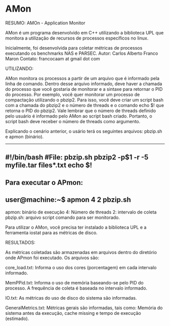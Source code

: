 
# AMon

RESUMO:
AMOn - Application Monitor

AMon é um programa desenvolvido em C++ utilizando a biblioteca UPL que monitora a utilização de recursos de processos específicos no linux.

Inicialmente, foi desenvolvida para coletar métricas de processos executando os benchmarks NAS e PARSEC.
Autor: Carlos Alberto Franco Maron
Contato: francocaam at gmail dot com

UTILIZANDO:

AMon monitora os processos a partir de um arquivo que é informado pela linha de comando. Dentro desse arquivo informado, deve haver a chamada do processo que você gostaria de monitorar e a sintaxe para retornar o PID do processo. Por exemplo, você quer monitorar um processo de compactação utilizando o pbzip2. Para isso, você deve criar um script bash com a chamada do pbzip2 e o número de threads e o comando echo $! que retorna o PID do pbzip2. Vale lembrar que  o número de threads definido pelo usuário é informado pelo AMon ao script bash criado. Portanto, o script bash deve receber o número de threads como argumento.

Explicando o cenário anterior, o usário terá os seguintes arquivos: pbzip.sh e apmon (binário).

------------------------------------
#!/bin/bash
#File: pbzip.sh
pbzip2 -p$1 -r -5 myfile.tar files*.txt
echo $!
------------------------------------

Para executar o APmon:
------------------------------------
user@machine:~$ apmon 4 2 pbzip.sh
------------------------------------
apmon: binário de execução
4: Número de threads
2: intervalo de coleta
pbzip.sh: arquivo script comando para ser monitorado.


Para utilizar o AMon, você precisa ter instalado a biblioteca UPL e a ferramenta iostat para as métricas de disco.


RESULTADOS:

As métricas coletadas são armazenadas em arquivos dentro do diretório onde APmon foi executado.
Os arquivos são:

core_load.txt: Informa o uso dos cores (porcentagem) em cada intervalo informado.

MemPPid.txt: Informa o uso de memória baseando-se pelo PID do processo. A frequência de coleta é baseada no intervalo informado.

IO.txt: As métricas do uso de disco do sistema são informadas.

GeneralMetrics.txt: Métricas gerais são informadas, tais como: Memória do sistema antes da execução, cache missing e tempo de execução (estimado).
